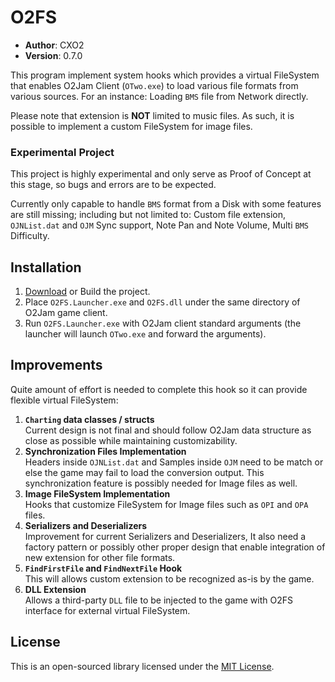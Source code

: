 # O2FS #

- **Author**: CXO2
- **Version**: 0.7.0

This program implement system hooks which provides a virtual FileSystem that enables O2Jam Client (`OTwo.exe`) to load various file formats from various sources. 
For an instance: Loading `BMS` file from Network directly.  

Please note that extension is **NOT** limited to music files.
As such, it is possible to implement a custom FileSystem for image files.

### Experimental Project ###
This project is highly experimental and only serve as Proof of Concept at this stage,
so bugs and errors are to be expected.  

Currently only capable to handle `BMS` format from a Disk with some features are still missing; including but not limited to: 
Custom file extension, `OJNList.dat` and `OJM` Sync support, Note Pan and Note Volume, Multi `BMS` Difficulty.

## Installation ##
1. [Download](https://github.com/SirusDoma/O2FS/releases/latest) or Build the project.
2. Place `O2FS.Launcher.exe` and `O2FS.dll` under the same directory of O2Jam game client.
3. Run `O2FS.Launcher.exe` with O2Jam client standard arguments (the launcher will launch `OTwo.exe` and forward the arguments).

## Improvements ##
Quite amount of effort is needed to complete this hook so it can provide flexible virtual FileSystem:
1. **`Charting` data classes / structs**  
Current design is not final and should follow O2Jam data structure as close as possible while maintaining customizability.
2. **Synchronization Files Implementation**  
Headers inside `OJNList.dat` and Samples inside `OJM` need to be match or else the game may fail to load the conversion output. This synchronization feature is possibly needed for Image files as well.
3. **Image FileSystem Implementation**  
Hooks that customize FileSystem for Image files such as `OPI` and `OPA` files.
4. **Serializers and Deserializers**  
Improvement for current Serializers and Deserializers, It also need a factory pattern or possibly other proper design that enable integration of new extension for other file formats.
5. **`FindFirstFile` and `FindNextFile` Hook**  
This will allows custom extension to be recognized as-is by the game.
6. **DLL Extension**  
Allows a third-party `DLL` file to be injected to the game with O2FS interface for external virtual FileSystem.

## License ##

This is an open-sourced library licensed under the [MIT License](http://github.com/SirusDoma/O2FS/blob/master/LICENSE).
